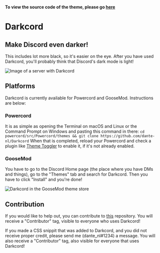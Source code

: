 **To view the source code of the theme, please go [here](https://github.com/dante-nl/Darkcord)**

# Darkcord

## Make Discord even darker!

This includes lot more black, so it's easier on the eye. After you have used Darkcord, you'll probably think that Discord's dark mode is light!

![Image of a server with Darkcord](https://darkcord.dantenl.tk/images/darkcord%20ss1.png)

## Platforms

Darkcord is currently available for Powercord and GooseMod. Instructions are below:

### Powercord

It is as simple as opening the Terminal on macOS and Linux or the Command Prompt on Windows and pasting this command in there:
`cd powercord/src/Powercord/themes && git clone https://github.com/dante-nl/Darkcord`
When that is completed, reload your Powercord and check a plugin like [Theme Toggler](https://github.com/redstonekasi/theme-toggler) to enable it, if it's not already enabled.

### GooseMod

You have to go to the Discord Home page (the place where you have DMs and things), go to the "Themes" tab and search for Darkcord. Then you have to click "Install" and you're done!

![Darkcord in the GooseMod theme store](https://darkcord.dantenl.tk/images/DarkcordInstallationGooseMod.png)

## Contribution

If you would like to help out, you can contribute to [this](https://github.com/dante-nl/Darkcord) repository. You will receive a "Contributor" tag, visible to everyone who uses Darkcord!

If you made a CSS snippit that was added to Darkcord, and you did not receive proper credit, please send me (dante_nl#1234) a message. You will also receive a "Contributor" tag, also visible for everyone that uses Darkcord!
